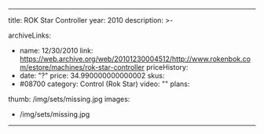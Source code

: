 
---
title: ROK Star Controller
year: 2010
description: >-
  
archiveLinks:
  - name: 12/30/2010
    link: https://web.archive.org/web/20101230004512/http://www.rokenbok.com/estore/machines/rok-star-controller
priceHistory:
  - date: "?"
    price: 34.990000000000002
skus:
  - #08700
category: Control (Rok Star)
video: ""
plans:

thumb: /img/sets/missing.jpg
images:
  -  /img/sets/missing.jpg
---
